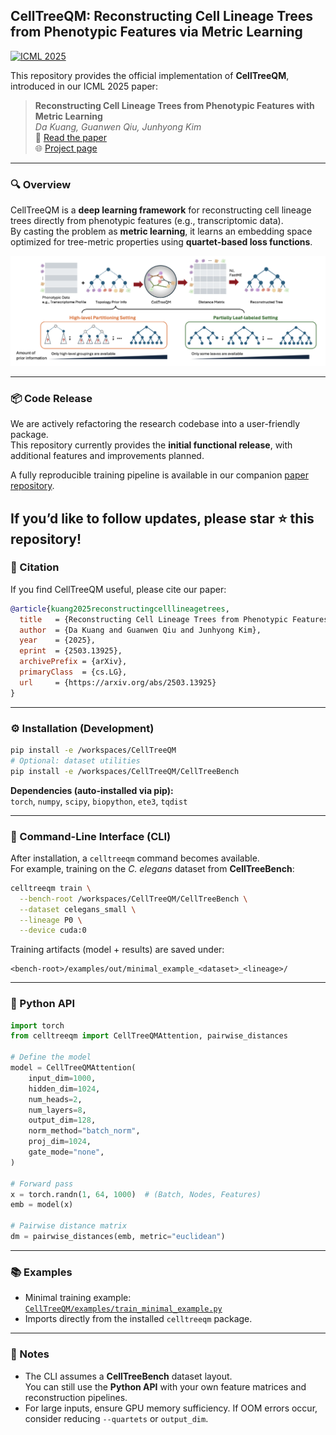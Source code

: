 ## CellTreeQM: Reconstructing Cell Lineage Trees from Phenotypic Features via Metric Learning

[![ICML 2025](https://img.shields.io/badge/ICML-2025-blue.svg)](https://proceedings.mlr.press/v267)

This repository provides the official implementation of **CellTreeQM**, introduced in our ICML 2025 paper:

> **Reconstructing Cell Lineage Trees from Phenotypic Features with Metric Learning**  
> *Da Kuang, Guanwen Qiu, Junhyong Kim*  
> 📄 [Read the paper](https://arxiv.org/abs/2503.13925)  
> 🌐 [Project page](https://kuang-da.github.io/CellTreeQM-page/)

---

### 🔍 Overview

CellTreeQM is a **deep learning framework** for reconstructing cell lineage trees directly from phenotypic features (e.g., transcriptomic data).  
By casting the problem as **metric learning**, it learns an embedding space optimized for tree-metric properties using **quartet-based loss functions**.

![teaser](teaser.png)

---

### 📦 Code Release

We are actively refactoring the research codebase into a user-friendly package.  
This repository currently provides the **initial functional release**, with additional features and improvements planned.  

A fully reproducible training pipeline is available in our companion [paper repository](https://github.com/kuang-da/CellTreeQM-paper).  

If you’d like to follow updates, please **star ⭐ this repository**!
---

### 📖 Citation

If you find CellTreeQM useful, please cite our paper:

```bibtex
@article{kuang2025reconstructingcelllineagetrees,
  title   = {Reconstructing Cell Lineage Trees from Phenotypic Features with Metric Learning},
  author  = {Da Kuang and Guanwen Qiu and Junhyong Kim},
  year    = {2025},
  eprint  = {2503.13925},
  archivePrefix = {arXiv},
  primaryClass  = {cs.LG},
  url     = {https://arxiv.org/abs/2503.13925}
}
```

---

### ⚙️ Installation (Development)

```bash
pip install -e /workspaces/CellTreeQM
# Optional: dataset utilities
pip install -e /workspaces/CellTreeQM/CellTreeBench
```

**Dependencies (auto-installed via pip):**  
`torch`, `numpy`, `scipy`, `biopython`, `ete3`, `tqdist`

---

### 🚀 Command-Line Interface (CLI)

After installation, a `celltreeqm` command becomes available.  
For example, training on the *C. elegans* dataset from **CellTreeBench**:

```bash
celltreeqm train \
  --bench-root /workspaces/CellTreeQM/CellTreeBench \
  --dataset celegans_small \
  --lineage P0 \
  --device cuda:0
```

Training artifacts (model + results) are saved under:

```
<bench-root>/examples/out/minimal_example_<dataset>_<lineage>/
```

---

### 🐍 Python API

```python
import torch
from celltreeqm import CellTreeQMAttention, pairwise_distances

# Define the model
model = CellTreeQMAttention(
    input_dim=1000,
    hidden_dim=1024,
    num_heads=2,
    num_layers=8,
    output_dim=128,
    norm_method="batch_norm",
    proj_dim=1024,
    gate_mode="none",
)

# Forward pass
x = torch.randn(1, 64, 1000)  # (Batch, Nodes, Features)
emb = model(x)

# Pairwise distance matrix
dm = pairwise_distances(emb, metric="euclidean")
```

---

### 📚 Examples

- Minimal training example: [`CellTreeQM/examples/train_minimal_example.py`](CellTreeQM/examples/train_minimal_example.py)  
- Imports directly from the installed `celltreeqm` package.

---

### 📝 Notes

- The CLI assumes a **CellTreeBench** dataset layout.  
  You can still use the **Python API** with your own feature matrices and reconstruction pipelines.  
- For large inputs, ensure GPU memory sufficiency. If OOM errors occur, consider reducing `--quartets` or `output_dim`.
